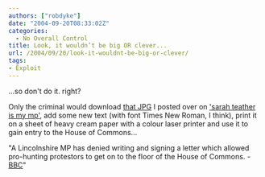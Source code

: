 ```yaml
---
authors: ["robdyke"]
date: "2004-09-20T08:33:02Z"
categories:
  - No Overall Control
title: Look, it wouldn’t be big OR clever...
url: /2004/09/20/look-it-wouldnt-be-big-or-clever/
tags:
- Exploit
---
```

...so don't do it. right?

Only the criminal would download [that JPG](http://www.theglobalvoyage.com/robdyke/impeach_letter.jpg) I posted over on ['sarah teather is my mp'](http://sarah-teather-mp.blogspot.com/2004/09/update-impeaching-tony-blair.html), add some new text (with font Times New Roman, I think), print it on a sheet of heavy cream paper with a colour laser printer and use it to gain entry to the House of Commons...

"A Lincolnshire MP has denied writing and signing a letter which allowed pro-hunting protestors to get on to the floor of the House of Commons. - [BBC](http://news.bbc.co.uk/1/hi/england/lincolnshire/3665950.stm)"
